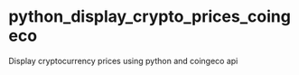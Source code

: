 # python_display_crypto_prices_coingeco
Display cryptocurrency prices using python and coingeco api
